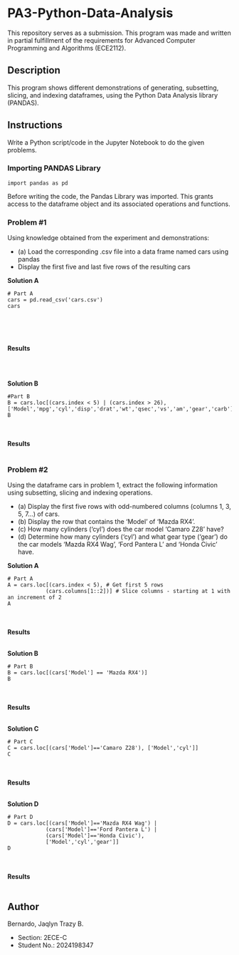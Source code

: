 # PA3-Python-Data-Analysis
This repository serves as a submission. This program was made and written in partial fulfillment of the requirements for Advanced Computer Programming and Algorithms (ECE2112).

## Description
This program shows different demonstrations of generating, subsetting, slicing, and indexing dataframes, using the Python Data Analysis library (PANDAS).

## Instructions
Write a Python script/code in the Jupyter Notebook to do the given problems.

### Importing PANDAS Library
```
import pandas as pd
```
Before writing the code, the Pandas Library was imported. This grants access to the dataframe object and its associated operations and functions.

### Problem #1
Using knowledge obtained from the experiment and demonstrations: <br> 
* (a) Load the corresponding .csv file into a data frame named cars using pandas <br>
* Display the first five and last five rows of the resulting cars

**Solution A**
```
# Part A
cars = pd.read_csv('cars.csv')
cars
```
<br>

<br><br>
**Results**

<br><br>

**Solution B**
```
#Part B
B = cars.loc[(cars.index < 5) | (cars.index > 26), ['Model','mpg','cyl','disp','drat','wt','qsec','vs','am','gear','carb']]
B
```

<br><br>
**Results**
<br><br>

### Problem #2
Using the dataframe cars in problem 1, extract the following information using subsetting, slicing and indexing operations. <br> 
* (a) Display the first five rows with odd-numbered columns (columns 1, 3, 5, 7…) of cars. <br>
* (b) Display the row that contains the ‘Model’ of ‘Mazda RX4’. <br>
* (c) How many cylinders (‘cyl’) does the car model ‘Camaro Z28’ have? <br>
* (d) Determine how many cylinders (‘cyl’) and what gear type (‘gear’) do the car models ‘Mazda RX4 Wag’, ‘Ford Pantera L’ and ‘Honda Civic’ have. <br> 

**Solution A**
```
# Part A 
A = cars.loc[(cars.index < 5), # Get first 5 rows
            (cars.columns[1::2])] # Slice columns - starting at 1 with an increment of 2 
A
```
<br><br>
**Results**
<br><br>

**Solution B**
```
# Part B
B = cars.loc[(cars['Model'] == 'Mazda RX4')]
B
```
<br><br>
**Results**
<br><br>

**Solution C**
```
# Part C
C = cars.loc[(cars['Model']=='Camaro Z28'), ['Model','cyl']]
C
```
<br><br>
**Results**
<br><br>

**Solution D**
```
# Part D
D = cars.loc[(cars['Model']=='Mazda RX4 Wag') | 
            (cars['Model']=='Ford Pantera L') | 
            (cars['Model']=='Honda Civic'), 
            ['Model','cyl','gear']]
D
```
<br><br>
**Results**
<br><br>



## Author
Bernardo, Jaqlyn Trazy B.
* Section: 2ECE-C
* Student No.: 2024198347
